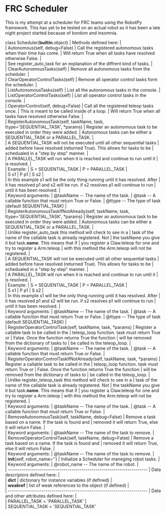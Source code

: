 FRC Scheduler
=============

This is my attempt at a scheduler for FRC teams using the RobotPy framework.
This has yet to be tested on an actual robot as it has been a late night project
started because of bordom and insomnia.



class Scheduler(__builtin__.object)
 |  Methods defined here:
 |  
 |  Autonomous(self, debug=False)
 |      Call the registered autonomous tasks when their time has come.
 |      Will return True when all tasks have resolved otherwise False.
 |      
 |      See register_auto_task for an explanation of the diffrent kind of tasks.
 |  
 |  ClearAutonomousTasks(self)
 |      Remove all autonomous tasks from the scheduler.
 |  
 |  ClearOperatorControlTasks(self)
 |      Remove all operator control tasks form the scheduler.
 |  
 |  ListAutonomousTasks(self)
 |      List all the autonomous tasks in the console.
 |  
 |  ListOperatorControlTasks(self)
 |      List all operator control tasks in the console.
 |  
 |  OperatorControl(self, debug=False)
 |      Call all the registered teleop tasks once.
 |      This is meant to be called inside of a loop.
 |      Will return True when all tasks have resolved otherwise False.
 |  
 |  RegisterAutonomousTask(self, taskName, task, ttype='SEQUENTIAL_TASK', *params)
 |      Register an autonomous task to be executed in order they were added.
 |      Autonomous tasks can be either a SEQUENTIAL_TASK or a PARALLEL_TASK.
 |      
 |      A SEQUENTIAL_TASK will not be executed until all other sequential tasks
 |      added before have resolved (returned True). This allows for tasks to be
 |      schedualed in a "step by step" manner.
 |      
 |      A PARALLEL_TASK will run when it is reached and continue to run until it
 |      is resolved.
 |      
 |      Example:
 |      S = SEQUENTIAL_TASK
 |      P = PARALLEL_TASK
 |      
 |      S s1
 |      P p1
 |      S s2
 |      
 |      In this example s1 will be the only thing running until it has resolved. After
 |      it has resolved p1 and s2 will be run. if s2 resolves p1 will continue to run 
 |      until it has been resolved.
 |      
 |      Keyword arguments:
 |      @taskName -- The name of the task.
 |      @task -- A callable function that must return True or False.
 |      @ttype -- The type of task (default SEQUENTIAL_TASK)
 |  
 |  RegisterAutonomousTaskIfNotAlready(self, taskName, task, ttype='SEQUENTIAL_TASK', *params)
 |      Register an autonomous task to be executed in order they were added.
 |      Autonomous tasks can be either a SEQUENTIAL_TASK or a PARALLEL_TASK.
 |      
 |      Unlike register_auto_task this method will check to see in a
 |      task of the name of the callable task is already registered. Not
 |      the taskName you give it but task.__name__. This means that if
 |      you register a Claw.teleop for one and try to register a Arm.teleop
 |      with this method the Arm.teleop will not be registered.
 |      
 |      A SEQUENTIAL_TASK will not be executed until all other sequential tasks
 |      added before have resolved (returned True). This allows for tasks to be
 |      schedualed in a "step by step" manner.
 |      
 |      A PARALLEL_TASK will run when it is reached and continue to run until it
 |      is resolved.
 |      
 |      Example:
 |      S = SEQUENTIAL_TASK
 |      P = PARALLEL_TASK
 |      
 |      S s1
 |      P p1
 |      S s2
 |      
 |      In this example s1 will be the only thing running until it has resolved. After
 |      it has resolved p1 and s2 will be run. if s2 resolves p1 will continue to run 
 |      until it has been resolved.
 |      
 |      Keyword arguments:
 |      @taskName -- The name of the task.
 |      @task -- A callable function that must return True or False.
 |      @ttype -- The type of task (default SEQUENTIAL_TASK)
 |  
 |  RegisterOperatorControlTask(self, taskName, task, *params)
 |      Register a callable task to be called in the
 |      teleop_loop function. task must return True or
 |      False. Once the function returns True the function
 |      will be removed from the dictionary of tasks to
 |      be called in the teleop_loop.
 |      
 |      Keyword arguments:
 |      @taskName -- The name of the task.
 |      @task -- A callable function that must return True or False.
 |  
 |  RegisterOperatorControlTaskIfNotAlready(self, taskName, task, *params)
 |      Register a callable task to be called in the
 |      teleop_loop function. task must return True or
 |      False. Once the function returns True the function
 |      will be removed from the dictionary of tasks to
 |      be called in the teleop_loop.
 |      
 |      Unlike register_teleop_task this method will check to see in a
 |      task of the name of the callable task is already registered. Not
 |      the taskName you give it but task.__name__. This means that if
 |      you register a Claw.teleop for one and try to register a Arm.teleop
 |      with this method the Arm.teleop will not be registered.
 |      
 |      Keyword arguments:
 |      @taskName -- The name of the task.
 |      @task -- A callable function that must return True or False.
 |  
 |  RemoveAutonomousTask(self, taskName, debug=False)
 |      Remove a task based on a name. If the task is found and
 |      removed it will return True, else it will return False.
 |      
 |      Keyword arguments:
 |      @taskName -- The name of the task to remove.
 |  
 |  RemoveOperatorControlTask(self, taskName, debug=False)
 |      Remove a task based on a name. If the task is found and
 |      removed it will return True, else it will return False.
 |      
 |      Keyword arguments:
 |      @taskName -- The name of the task to remove.
 |  
 |  __init__(self, robot_name='')
 |      Initialize a Scheduler for maneging robot tasks.
 |      
 |      Keyword arguments:
 |      @robot_name -- The name of the robot.
 |  
 |  ----------------------------------------------------------------------
 |  Data descriptors defined here:
 |  
 |  __dict__
 |      dictionary for instance variables (if defined)
 |  
 |  __weakref__
 |      list of weak references to the object (if defined)
 |  
 |  ----------------------------------------------------------------------
 |  Data and other attributes defined here:
 |  
 |  PARALLEL_TASK = 'PARALLEL_TASK'
 |  
 |  SEQUENTIAL_TASK = 'SEQUENTIAL_TASK'